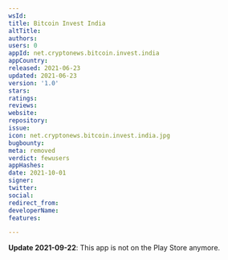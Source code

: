 ```yaml
---
wsId: 
title: Bitcoin Invest India
altTitle: 
authors: 
users: 0
appId: net.cryptonews.bitcoin.invest.india
appCountry: 
released: 2021-06-23
updated: 2021-06-23
version: '1.0'
stars: 
ratings: 
reviews: 
website: 
repository: 
issue: 
icon: net.cryptonews.bitcoin.invest.india.jpg
bugbounty: 
meta: removed
verdict: fewusers
appHashes: 
date: 2021-10-01
signer: 
twitter: 
social: 
redirect_from: 
developerName: 
features: 

---
```


<!-- Emanuel thinks this is probably a scam. See https://gitlab.com/walletscrutiny/walletScrutinyCom/-/issues/314 -->
**Update 2021-09-22**: This app is not on the Play Store anymore.
